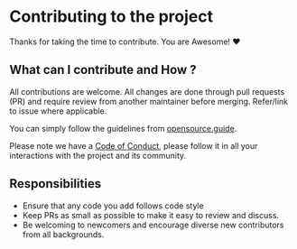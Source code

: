 # Contributing to the project

Thanks for taking the time to contribute. You are Awesome! :heart:

## What can I contribute and How ?

All contributions are welcome.
All changes are done through pull requests (PR) and require review from another maintainer before merging.
Refer/link to issue where applicable.

You can simply follow the guidelines from [opensource.guide](https://opensource.guide/how-to-contribute/).

Please note we have a [Code of Conduct](CODE_OF_CONDUCT.md), please follow it in all your interactions with the project and its community.

## Responsibilities

* Ensure that any code you add follows code style
* Keep PRs as small as possible to make it easy to review and discuss.
* Be welcoming to newcomers and encourage diverse new contributors from all backgrounds.

